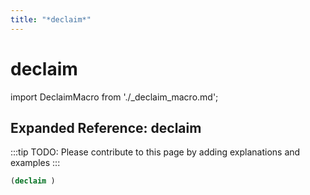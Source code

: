 ```yaml
---
title: "*declaim*"
---
```


# declaim

import DeclaimMacro from './_declaim_macro.md';

<DeclaimMacro />

## Expanded Reference: declaim

:::tip
TODO: Please contribute to this page by adding explanations and examples
:::

```lisp
(declaim )
```
